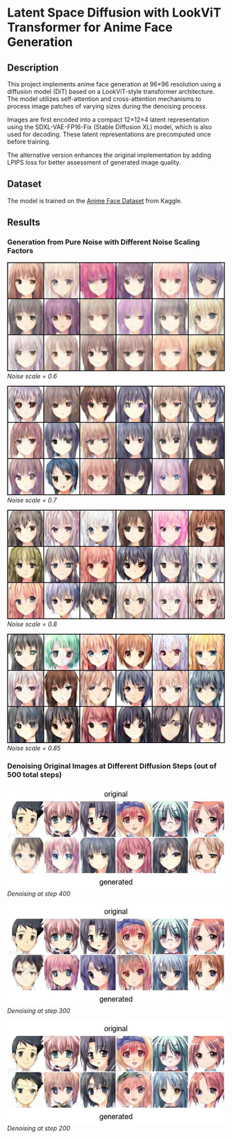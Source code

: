 # **Latent Space Diffusion with LookViT Transformer for Anime Face Generation**
## Description
This project implements anime face generation at 96×96 resolution using a diffusion model (DiT) based on a LookViT-style transformer architecture. The model utilizes self-attention and cross-attention mechanisms to process image patches of varying sizes during the denoising process.

Images are first encoded into a compact 12×12×4 latent representation using the SDXL-VAE-FP16-Fix (Stable Diffusion XL) model, which is also used for decoding. These latent representations are precomputed once before training.

The alternative version enhances the original implementation by adding LPIPS loss for better assessment of generated image quality.

## Dataset
The model is trained on the [Anime Face Dataset](https://www.kaggle.com/datasets/splcher/animefacedataset) from Kaggle.

## Results

### Generation from Pure Noise with Different Noise Scaling Factors
![Noise 0.6](./results/noize_0.6.jpg)  
*Noise scale = 0.6*

![Noise 0.7](./results/noize_0.7.jpg)  
*Noise scale = 0.7*

![Noise 0.8](./results/noize_0.8.jpg)  
*Noise scale = 0.8*

![Noise 0.85](./results/noize_0.85.jpg)  
*Noise scale = 0.85*

### Denoising Original Images at Different Diffusion Steps (out of 500 total steps)
![Step 400](./results/step_400.jpg)  
*Denoising at step 400*

![Step 300](./results/step_300.jpg)  
*Denoising at step 300*

![Step 200](./results/step_200.jpg)  
*Denoising at step 200*
